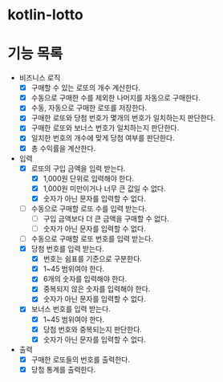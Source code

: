 # kotlin-lotto

# 기능 목록

- 비즈니스 로직
    - [x] 구매할 수 있는 로또의 개수 계산한다.
    - [x] 수동으로 구매한 수를 제외한 나머지를 자동으로 구매한다.
    - [x] 수동, 자동으로 구매한 로또를 저장한다.
    - [x] 구매한 로또와 당첨 번호가 몇개의 번호가 일치하는지 판단한다.
    - [x] 구매한 로또와 보너스 번호가 일치하는지 판단한다.
    - [x] 일치한 번호의 개수에 맞게 당첨 여부를 판단한다.
    - [x] 총 수익률을 계산한다.

- 입력
    - [x] 로또의 구입 금액을 입력 받는다.
        - [x] 1,000원 단위로 입력해야 한다.
        - [x] 1,000원 미만이거나 너무 큰 값일 수 없다.
        - [x] 숫자가 아닌 문자를 입력할 수 없다.
    - [ ] 수동으로 구매할 로또 수를 입력 받는다.
        - [ ] 구입 금액보다 더 큰 금액을 구매할 수 없다.
        - [ ] 숫자가 아닌 문자를 입력할 수 없다.
    - [ ] 수동으로 구매할 로또 번호를 입력 받는다.
    - [x] 당첨 번호를 입력 받는다.
        - [x] 번호는 쉼표를 기준으로 구분한다.
        - [x] 1~45 범위여야 한다.
        - [x] 6개의 숫자를 입력해야 한다.
        - [x] 중복되지 않은 숫자를 입력해야 한다.
        - [x] 숫자가 아닌 문자를 입력할 수 없다.
    - [x] 보너스 번호를 입력 받는다.
        - [x] 1~45 범위여야 한다.
        - [x] 당첨 번호와 중복되는지 판단한다.
        - [x] 숫자가 아닌 문자를 입력할 수 없다.

- 출력
    - [x] 구매한 로또들의 번호를 출력한다.
    - [x] 당첨 통계를 출력한다.
